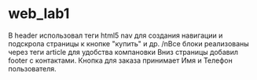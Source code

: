 # web_lab1
В header использовал теги html5 nav для создания навигации и подскрола страницы к кнопке "купить" и др.
/nВсе блоки реализованы через теги article для удобства компановки
Вниз страницы добавил footer с контактами.
Кнопка для заказа принимает Имя и Телефон пользователя.
